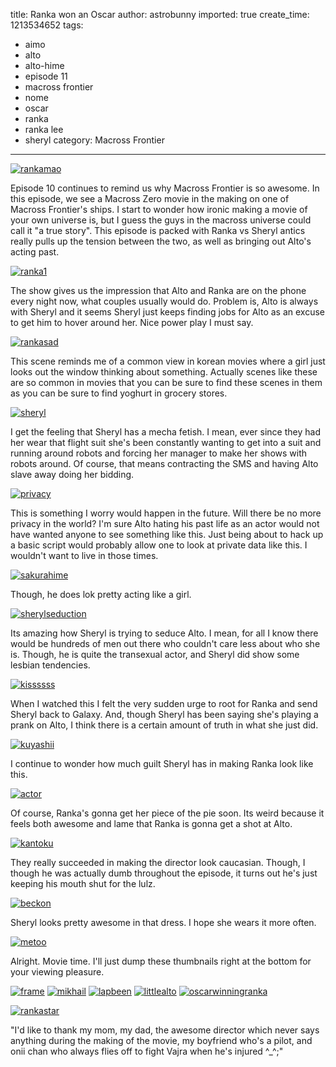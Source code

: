 title: Ranka won an Oscar
author: astrobunny
imported: true
create_time: 1213534652
tags:
- aimo
- alto
- alto-hime
- episode 11
- macross frontier
- nome
- oscar
- ranka
- ranka lee
- sheryl
category: Macross Frontier
---
 [![](wp-uploads/2008/06/rankamao-500x281.jpg "rankamao")](/images/wp-uploads/2008/06/rankamao.jpg)  
  
Episode 10 continues to remind us why Macross Frontier is so awesome. In this episode, we see a Macross Zero movie in the making on one of Macross Frontier's ships. I start to wonder how ironic making a movie of your own universe is, but I guess the guys in the macross universe could call it "a true story". This episode is packed with Ranka vs Sheryl antics really pulls up the tension between the two, as well as bringing out Alto's acting past.<!--more-->  
  
 [![](wp-uploads/2008/06/ranka1-500x281.jpg "ranka1")](/images/wp-uploads/2008/06/ranka1.jpg)  
  
The show gives us the impression that Alto and Ranka are on the phone every night now, what couples usually would do. Problem is, Alto is always with Sheryl and it seems Sheryl just keeps finding jobs for Alto as an excuse to get him to hover around her. Nice power play I must say.  
  
 [![](wp-uploads/2008/06/rankasad-500x281.jpg "rankasad")](/images/wp-uploads/2008/06/rankasad.jpg)  
  
This scene reminds me of a common view in korean movies where a girl just looks out the window thinking about something. Actually scenes like these are so common in movies that you can be sure to find these scenes in them as you can be sure to find yoghurt in grocery stores.  
  
 [![](wp-uploads/2008/06/sheryl-500x281.jpg "sheryl")](/images/wp-uploads/2008/06/sheryl.jpg)  
  
I get the feeling that Sheryl has a mecha fetish. I mean, ever since they had her wear that flight suit she's been constantly wanting to get into a suit and running around robots and forcing her manager to make her shows with robots around. Of course, that means contracting the SMS and having Alto slave away doing her bidding.  
  
 [![](wp-uploads/2008/06/privacy-500x281.jpg "privacy")](/images/wp-uploads/2008/06/privacy.jpg)  
  
This is something I worry would happen in the future. Will there be no more privacy in the world? I'm sure Alto hating his past life as an actor would not have wanted anyone to see something like this. Just being about to hack up a basic script would probably allow one to look at private data like this. I wouldn't want to live in those times.  
  
 [![](wp-uploads/2008/06/sakurahime-500x281.jpg "sakurahime")](/images/wp-uploads/2008/06/sakurahime.jpg)  
  
Though, he does lok pretty acting like a girl.  
  
 [![](wp-uploads/2008/06/sherylseduction-500x281.jpg "sherylseduction")](/images/wp-uploads/2008/06/sherylseduction.jpg)  
  
Its amazing how Sheryl is trying to seduce Alto. I mean, for all I know there would be hundreds of men out there who couldn't care less about who she is. Though, he is quite the transexual actor, and Sheryl did show some lesbian tendencies.  
  
 [![](wp-uploads/2008/06/kissssss-500x281.jpg "kissssss")](/images/wp-uploads/2008/06/kissssss.jpg)  
  
When I watched this I felt the very sudden urge to root for Ranka and send Sheryl back to Galaxy. And, though Sheryl has been saying she's playing a prank on Alto, I think there is a certain amount of truth in what she just did.  
  
 [![](wp-uploads/2008/06/kuyashii-500x281.jpg "kuyashii")](/images/wp-uploads/2008/06/kuyashii.jpg)  
  
I continue to wonder how much guilt Sheryl has in making Ranka look like this.  
  
 [![](wp-uploads/2008/06/actor-500x281.jpg "actor")](/images/wp-uploads/2008/06/actor.jpg)  
  
Of course, Ranka's gonna get her piece of the pie soon. Its weird because it feels both awesome and lame that Ranka is gonna get a shot at Alto.  
  
 [![](wp-uploads/2008/06/kantoku-500x281.jpg "kantoku")](/images/wp-uploads/2008/06/kantoku.jpg)  
  
They really succeeded in making the director look caucasian. Though, I though he was actually dumb throughout the episode, it turns out he's just keeping his mouth shut for the lulz.  
  
 [![](wp-uploads/2008/06/beckon-500x281.jpg "beckon")](/images/wp-uploads/2008/06/beckon.jpg)  
  
Sheryl looks pretty awesome in that dress. I hope she wears it more often.  
  
 [![](wp-uploads/2008/06/metoo-500x281.jpg "metoo")](/images/wp-uploads/2008/06/metoo.jpg)  
  
Alright. Movie time. I'll just dump these thumbnails right at the bottom for your viewing pleasure.  
  
 [![](wp-uploads/2008/06/frame-150x150.jpg "frame")](/images/wp-uploads/2008/06/frame.jpg) [![](wp-uploads/2008/06/mikhail-150x150.jpg "mikhail")](/images/wp-uploads/2008/06/mikhail.jpg) [![](wp-uploads/2008/06/lapbeen-150x150.jpg "lapbeen")](/images/wp-uploads/2008/06/lapbeen.jpg) [![](wp-uploads/2008/06/littlealto-150x150.jpg "littlealto")](/images/wp-uploads/2008/06/littlealto.jpg) [![](wp-uploads/2008/06/oscarwinningranka-150x150.jpg "oscarwinningranka")](/images/wp-uploads/2008/06/oscarwinningranka.jpg)  
  
 [![](wp-uploads/2008/06/rankastar-500x281.jpg "rankastar")](/images/wp-uploads/2008/06/rankastar.jpg)  
  
"I'd like to thank my mom, my dad, the awesome director which never says anything during the making of the movie, my boyfriend who's a pilot, and onii chan who always flies off to fight Vajra when he's injured ^\_^;"